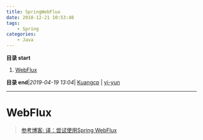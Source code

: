 ```yaml
---
title: SpringWebFlux
date: 2018-12-21 10:53:48
tags: 
    - Spring
categories: 
    - Java
---
```


**目录 start**
 
1. [WebFlux](#webflux)

**目录 end**|_2019-04-19 13:04_| [Kuangcp](https://github.com/Kuangcp/Note) | [yi-yun](https://github.com/yi-yun/Memo)
****************************************
# WebFlux

> [参考博客: 译：尝试使用Spring WebFlux](http://www.spring4all.com/article/1167)

